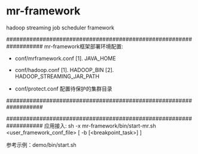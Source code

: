 # mr-framework
hadoop streaming job scheduler framework


###################################################################
mr-framework框架部署环境配置:

* conf/mrframework.conf
[1]. JAVA_HOME


* conf/hadoop.conf
[1]. HADOOP_BIN
[2]. HADOOP_STREAMING_JAR_PATH


* conf/protect.conf
配置待保护的集群目录

###################################################################





###################################################################
应用接入:
sh -x mr-framework/bin/start-mr.sh <user_framework_conf_file> [ -b [<breakpoint_task>] ]

参考示例：demo/bin/start.sh


